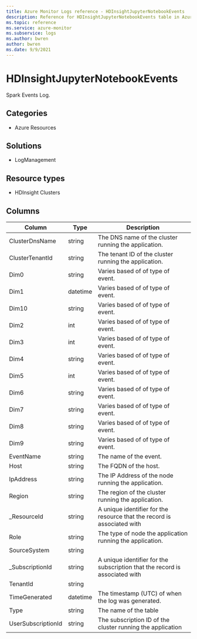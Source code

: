 ```yaml
---
title: Azure Monitor Logs reference - HDInsightJupyterNotebookEvents
description: Reference for HDInsightJupyterNotebookEvents table in Azure Monitor Logs.
ms.topic: reference
ms.service: azure-monitor
ms.subservice: logs
ms.author: bwren
author: bwren
ms.date: 9/9/2021
---
```


# HDInsightJupyterNotebookEvents

 Spark Events Log.

## Categories

- Azure Resources
## Solutions

- LogManagement
## Resource types

- HDInsight Clusters




## Columns

| Column | Type | Description |
| --- | --- | --- |
| ClusterDnsName | string | The DNS name of the cluster running the application. |
| ClusterTenantId | string | The tenant ID of the cluster running the application. |
| Dim0 | string | Varies based of of type of event. |
| Dim1 | datetime | Varies based of of type of event. |
| Dim10 | string | Varies based of of type of event. |
| Dim2 | int | Varies based of of type of event. |
| Dim3 | int | Varies based of of type of event. |
| Dim4 | string | Varies based of of type of event. |
| Dim5 | int | Varies based of of type of event. |
| Dim6 | string | Varies based of of type of event. |
| Dim7 | string | Varies based of of type of event. |
| Dim8 | string | Varies based of of type of event. |
| Dim9 | string | Varies based of of type of event. |
| EventName | string | The name of the event. |
| Host | string | The FQDN of the host. |
| IpAddress | string | The IP Address of the node running the application. |
| Region | string | The region of the cluster running the application. |
| _ResourceId | string | A unique identifier for the resource that the record is associated with |
| Role | string | The type of node the application running the application. |
| SourceSystem | string |  |
| _SubscriptionId | string | A unique identifier for the subscription that the record is associated with |
| TenantId | string |  |
| TimeGenerated | datetime | The timestamp (UTC) of when the log was generated. |
| Type | string | The name of the table |
| UserSubscriptionId | string | The subscription ID of the cluster running the application |
